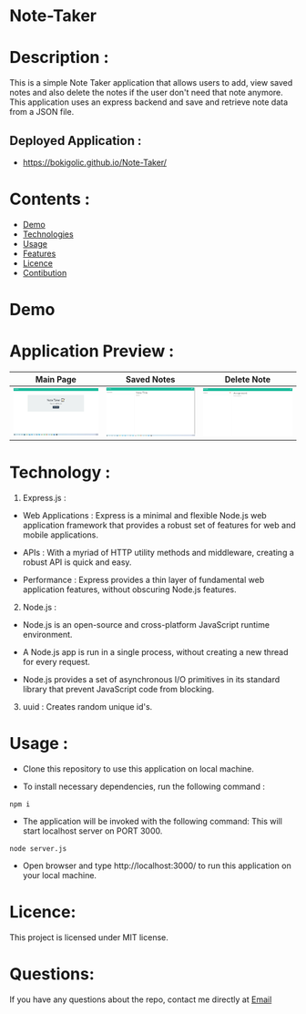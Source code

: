 # Note-Taker


# Description :

This is a simple Note Taker application that allows users to add, view saved notes and also delete the notes 
if the user don't need that note anymore. This application uses an express backend and save and retrieve note
data from a JSON file.


## Deployed Application :

* https://bokigolic.github.io/Note-Taker/





# Contents :

* [Demo](#general-info)
* [Technologies](#technologies)
* [Usage](#usage)
* [Features](#features)
* [Licence](#licence)
* [Contibution](#contibution)


# Demo


# Application Preview : 

|Main Page|Saved Notes|Delete Note
|--|--|--
|![Main Page](public/assets/images/image1.jpg)|![Saved Notes](public/assets/images/image2.jpg)|![Delete Note](public/assets/images/image3.jpg)


# Technology :
1. Express.js :

* Web Applications : Express is a minimal and flexible Node.js web application framework that 
  provides a robust set of features for web and mobile applications.

* APIs : With a myriad of HTTP utility methods and middleware, creating a robust API is quick and easy.

* Performance : Express provides a thin layer of fundamental web application features, without obscuring Node.js features.

2. Node.js :

* Node.js is an open-source and cross-platform JavaScript runtime environment.

* A Node.js app is run in a single process, without creating a new thread for every request.

* Node.js provides a set of asynchronous I/O primitives in its standard library that prevent JavaScript code from blocking.

3. uuid : Creates random unique id's.


# Usage :

* Clone this repository to use this application on local machine.

* To install necessary dependencies, run the following command :


```
npm i
```

* The application will be invoked with the following command: This will start localhost server on PORT 3000.

```
node server.js
```


* Open browser and type http://localhost:3000/ to run this application on your local machine.


# Licence:

This project is licensed under MIT license.

# Questions:

If you have any questions about the repo, contact me directly at [Email](bokigolic32@gmail.com)






